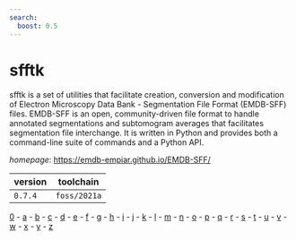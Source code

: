 ```yaml
---
search:
  boost: 0.5
---
```

# sfftk

sfftk is a set of utilities that facilitate creation, conversion and             modification of Electron Microscopy Data Bank - Segmentation File Format         (EMDB-SFF) files. EMDB-SFF is an open, community-driven file format to handle    annotated segmentations and subtomogram averages that facilitates segmentation   file interchange. It is written in Python and provides both a command-line suite of commands and a Python API.

*homepage*: <https://emdb-empiar.github.io/EMDB-SFF/>

version | toolchain
--------|----------
``0.7.4`` | ``foss/2021a``

[0](../0/index.md) - [a](../a/index.md) - [b](../b/index.md) - [c](../c/index.md) - [d](../d/index.md) - [e](../e/index.md) - [f](../f/index.md) - [g](../g/index.md) - [h](../h/index.md) - [i](../i/index.md) - [j](../j/index.md) - [k](../k/index.md) - [l](../l/index.md) - [m](../m/index.md) - [n](../n/index.md) - [o](../o/index.md) - [p](../p/index.md) - [q](../q/index.md) - [r](../r/index.md) - [s](../s/index.md) - [t](../t/index.md) - [u](../u/index.md) - [v](../v/index.md) - [w](../w/index.md) - [x](../x/index.md) - [y](../y/index.md) - [z](../z/index.md)

